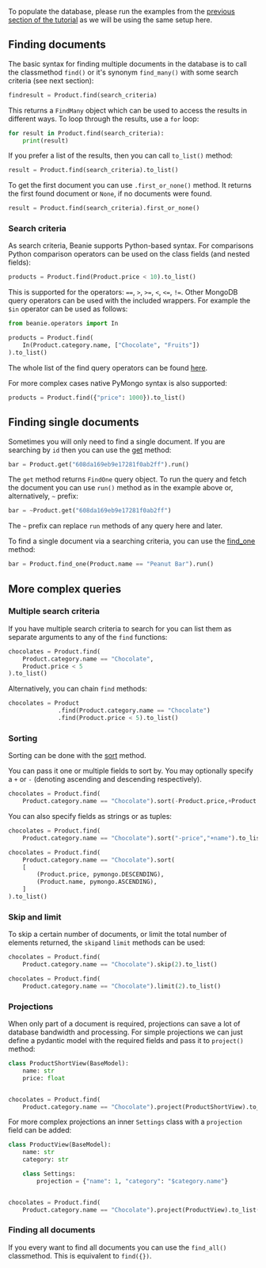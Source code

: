 To populate the database, please run the examples from the [previous section of the tutorial](inserting-into-the-database.md) as we will be using the same setup here.

## Finding documents

The basic syntax for finding multiple documents in the database is to call the classmethod `find()` or it's synonym `find_many()` with some search criteria (see next section): 

```python
findresult = Product.find(search_criteria)
```

This returns a `FindMany` object which can be used to access the results in different ways. To loop through the results, use a `for` loop:

```python
for result in Product.find(search_criteria):
    print(result)
```

If you prefer a list of the results, then you can call `to_list()` method:

```python
result = Product.find(search_criteria).to_list()
```

To get the first document you can use `.first_or_none()` method. It returns the first found document or `None`, if no documents were found.

```python
result = Product.find(search_criteria).first_or_none()
```

### Search criteria

As search criteria, Beanie supports Python-based syntax.
For comparisons Python comparison operators can be used on the class fields (and nested
fields):

```python
products = Product.find(Product.price < 10).to_list()
```

This is supported for the operators: `==`, `>`, `>=`, `<`, `<=`, `!=`.
Other MongoDB query operators can be used with the included wrappers. For example the `$in` operator can be used as follows:

```python
from beanie.operators import In

products = Product.find(
    In(Product.category.name, ["Chocolate", "Fruits"])
).to_list()
```

The whole list of the find query operators can be found [here](/beanie/api-documentation/operators/find).

For more complex cases native PyMongo syntax is also supported:

```python
products = Product.find({"price": 1000}).to_list()
```

## Finding single documents

Sometimes you will only need to find a single document. If you are searching by `id` then you can use the [get](/beanie/api-documentation/document/#documentget) method:

```python
bar = Product.get("608da169eb9e17281f0ab2ff").run()
```

The `get` method returns `FindOne` query object. To run the query and fetch the document you can use `run()` method as in the example above or, alternatively, `~` prefix:

```python
bar = ~Product.get("608da169eb9e17281f0ab2ff")
```

The `~` prefix can replace `run` methods of any query here and later.

To find a single document via a searching criteria, you can use the [find_one](/beanie/api-documentation/document/#documentfind_one) method:

```python
bar = Product.find_one(Product.name == "Peanut Bar").run()
```

## More complex queries

### Multiple search criteria

If you have multiple search criteria to search for you can list them as separate arguments to any of the `find` functions:

```python
chocolates = Product.find(
    Product.category.name == "Chocolate",
    Product.price < 5
).to_list()
```


Alternatively, you can chain `find` methods:

```python
chocolates = Product
              .find(Product.category.name == "Chocolate")
              .find(Product.price < 5).to_list()
```

### Sorting

Sorting can be done with the [sort](/api-documentation/query#sort) method.

You can pass it one or multiple fields to sort by. You may optionally specify a `+` or `-` (denoting ascending and descending respectively).

```python
chocolates = Product.find(
    Product.category.name == "Chocolate").sort(-Product.price,+Product.name).to_list()
```

You can also specify fields as strings or as tuples:

```python
chocolates = Product.find(
    Product.category.name == "Chocolate").sort("-price","+name").to_list()

chocolates = Product.find(
    Product.category.name == "Chocolate").sort(
    [
        (Product.price, pymongo.DESCENDING),
        (Product.name, pymongo.ASCENDING),
    ]
).to_list()
```

### Skip and limit

To skip a certain number of documents, or limit the total number of elements returned, the `skip`and `limit` methods can be used:
```python
chocolates = Product.find(
    Product.category.name == "Chocolate").skip(2).to_list()

chocolates = Product.find(
    Product.category.name == "Chocolate").limit(2).to_list()
```

### Projections

When only part of a document is required, projections can save a lot of database bandwidth and processing.
For simple projections we can just define a pydantic model with the required fields and pass it to `project()` method:

```python
class ProductShortView(BaseModel):
    name: str
    price: float


chocolates = Product.find(
    Product.category.name == "Chocolate").project(ProductShortView).to_list()
```

For more complex projections an inner `Settings` class with a `projection` field can be added:

```python
class ProductView(BaseModel):
    name: str
    category: str

    class Settings:
        projection = {"name": 1, "category": "$category.name"}


chocolates = Product.find(
    Product.category.name == "Chocolate").project(ProductView).to_list()
```

### Finding all documents

If you every want to find all documents you can use the `find_all()` classmethod. This is equivalent to `find({})`.
